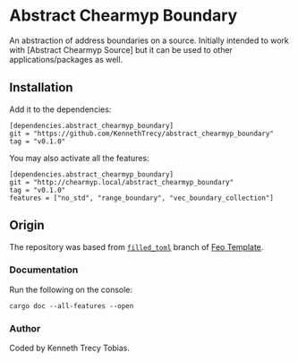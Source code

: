 # Abstract Chearmyp Boundary
An abstraction of address boundaries on a source. Initially intended to work with [Abstract Chearmyp Source] but it can be used to other applications/packages as well.

## Installation
Add it to the dependencies:
```
[dependencies.abstract_chearmyp_boundary]
git = "https://github.com/KennethTrecy/abstract_chearmyp_boundary"
tag = "v0.1.0"
```

You may also activate all the features:
```
[dependencies.abstract_chearmyp_boundary]
git = "http://chearmyp.local/abstract_chearmyp_boundary"
tag = "v0.1.0"
features = ["no_std", "range_boundary", "vec_boundary_collection"]
```

## Origin
The repository was based from [`filled_toml`] branch of [Feo Template].

### Documentation
Run the following on the console:
```
cargo doc --all-features --open
```

### Author
Coded by Kenneth Trecy Tobias.

[`filled_toml`]: https://github.com/KennethTrecy/feo_template/tree/filled_toml
[Feo Template]: https://github.com/KennethTrecy/feo_template
